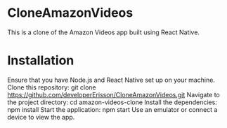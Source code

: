 # CloneAmazonVideos
This is a clone of the Amazon Videos app built using React Native.

# Installation
Ensure that you have Node.js and React Native set up on your machine.
Clone this repository: git clone https://github.com/developerErisson/CloneAmazonVideos.git 
Navigate to the project directory: cd amazon-videos-clone
Install the dependencies: npm install
Start the application: npm start
Use an emulator or connect a device to view the app.
